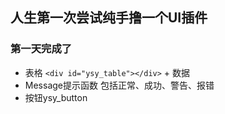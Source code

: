 ## 人生第一次尝试纯手撸一个UI插件
### 第一天完成了
  - 表格 ```<div id="ysy_table"></div>``` + 数据
  - Message提示函数 包括正常、成功、警告、报错
  - 按钮ysy_button
